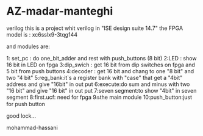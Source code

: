 # AZ-madar-manteghi
verilog
this is a project whit verilog in "ISE design suite 14.7"
the FPGA model is : xc6sslx9-3tqg144


and modules are:

1: set_pc : do one_bit_adder and rest with push_buttons (8 bit)
2:LED : show 16 bit in LED on fpga
3:dip_swich : get 16 bit from dip switches on fpga and 5 bit from push buttons
4:decoder : get 16 bit and chang to one "8 bit" and two "4 bit" 
5:reg_bank:it`s a register bank with "case" that get a "4bit" address and give "16bit" in out put
6:execute:do sum and minus with two "16 bit" and give "16 bit" in out put
7:seven segment:to show "4bit" in seven segment
8:first.ucf: need for fpga
9:top:the main module
10:push_button:just for push button


good lock...

mohammad-hassani